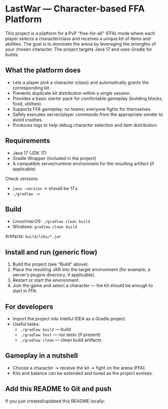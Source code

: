 # LastWar — Character-based FFA Platform

This project is a platform for a PvP “free-for-all” (FFA) mode where each player selects a character/class and receives a unique kit of items and abilities. The goal is to dominate the arena by leveraging the strengths of your chosen character. The project targets Java 17 and uses Gradle for builds.

## What the platform does
- Lets a player pick a character (class) and automatically grants the corresponding kit.
- Prevents duplicate kit distribution within a single session.
- Provides a basic starter pack for comfortable gameplay (building blocks, food, utilities).
- Supports FFA gameplay: no teams; everyone fights for themselves.
- Safely executes server/player commands from the appropriate sender to avoid crashes.
- Produces logs to help debug character selection and item distribution.

## Requirements
- Java 17 (JDK 17)
- Gradle Wrapper (included in the project)
- A compatible server/runtime environment for the resulting artifact (if applicable)

Check versions:
- `java -version` → should be 17.x
- `./gradlew -v`

## Build
- Linux/macOS: `./gradlew clean build`
- Windows: `gradlew clean build`

Artifacts: `build/libs/*.jar`

## Install and run (generic flow)
1. Build the project (see “Build” above).
2. Place the resulting JAR into the target environment (for example, a server’s plugins directory, if applicable).
3. Restart or start the environment.
4. Join the game and select a character — the kit should be enough to start in FFA.

## For developers
- Import the project into IntelliJ IDEA as a Gradle project.
- Useful tasks:
  - `./gradlew build` — build
  - `./gradlew test` — run tests (if present)
  - `./gradlew clean` — clean build artifacts

## Gameplay in a nutshell
- Choose a character → receive the kit → fight on the arena (FFA).
- Kits and balance can be extended and tuned as the project evolves.

## Add this README to Git and push
If you just created/updated this README locally:
